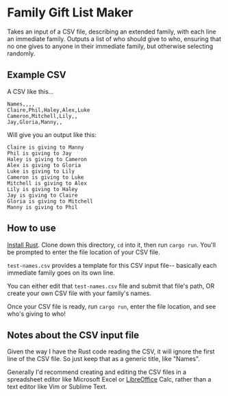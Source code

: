# Family Gift List Maker

Takes an input of a CSV file, describing an extended family, with each line an immediate family. Outputs a list of who should give to who, ensuring that no one gives to anyone in their immediate family, but otherwise selecting randomly.

## Example CSV

A CSV like this...

```csv
Names,,,,
Claire,Phil,Haley,Alex,Luke
Cameron,Mitchell,Lily,,
Jay,Gloria,Manny,,
```

Will give you an output like this:

```
Claire is giving to Manny
Phil is giving to Jay
Haley is giving to Cameron
Alex is giving to Gloria
Luke is giving to Lily
Cameron is giving to Luke
Mitchell is giving to Alex
Lily is giving to Haley
Jay is giving to Claire
Gloria is giving to Mitchell
Manny is giving to Phil
```

## How to use

[Install Rust](https://www.rust-lang.org/en-US/install.html). Clone down this directory, `cd` into it, then run `cargo run`. You'll be prompted to enter the file location of your CSV file.

`test-names.csv` provides a template for this CSV input file-- basically each immediate family goes on its own line.

You can either edit that `test-names.csv` file and submit that file's path, OR create your own CSV file with your family's names.

Once your CSV file is ready, run `cargo run`, enter the file location, and see who's giving to who!

## Notes about the CSV input file

Given the way I have the Rust code reading the CSV, it will ignore the first line of the CSV file. So just keep that as a generic title, like "Names".

Generally I'd recommend creating and editing the CSV files in a spreadsheet editor like Microsoft Excel or [LibreOffice](https://www.libreoffice.org/) Calc, rather than a text editor like Vim or Sublime Text.
